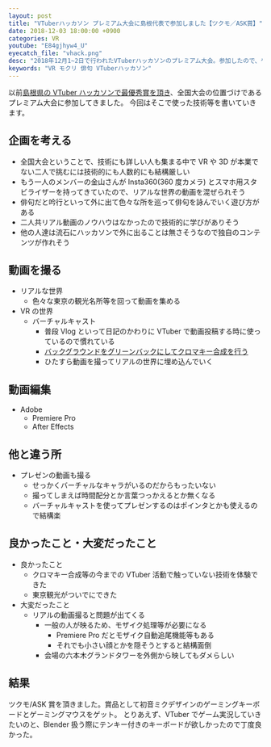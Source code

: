 ```yaml
---
layout: post
title: "VTuberハッカソン プレミアム大会に島根代表で参加しました【ツクモ／ASK賞】"
date: 2018-12-03 18:00:00 +0900
categories: VR
youtube: "E84gjhyw4_U"
eyecatch_file: "vhack.png"
desc: "2018年12月1~2日で行われたVTuberハッカソンのプレミアム大会。参加したので、やったことを共有しておきます。"
keywords: "VR モクリ 俳句 VTuberハッカソン"
---
```


以前[島根県の VTuber ハッカソンで最優秀賞を頂き](/vr/2018/09/09/vtuber-hackathon.html)、全国大会の位置づけであるプレミアム大会に参加してきました。
今回はそこで使った技術等を書いていきます。

## 企画を考える

- 全国大会ということで、技術にも詳しい人も集まる中で VR や 3D が本業でない二人で挑むには技術的にも人数的にも結構厳しい
- もう一人のメンバーの金山さんが Insta360(360 度カメラ) とスマホ用スタビライザーを持ってきていたので、リアルな世界の動画を混ぜられそう
- 俳句だと吟行といって外に出て色々な所を巡って俳句を詠んでいく遊び方がある
- 二人共リアル動画のノウハウはなかったので技術的に学びがありそう
- 他の人達は流石にハッカソンで外に出ることは無さそうなので独自のコンテンツが作れそう

## 動画を撮る

- リアルな世界
  - 色々な東京の観光名所等を回って動画を集める
- VR の世界
  - バーチャルキャスト
    - 普段 Vlog といって日記のかわりに VTuber で動画投稿する時に使っているので慣れている
    - [バックグラウンドをグリーンバックにしてクロマキー合成を行う](https://www.infiniteloop.co.jp/blog/2018/05/virtualcast-panorama/)
    - ひたすら動画を撮ってリアルの世界に埋め込んでいく

## 動画編集

- Adobe
  - Premiere Pro
  - After Effects

## 他と違う所

- プレゼンの動画も撮る
  - せっかくバーチャルなキャラがいるのだからもったいない
  - 撮ってしまえば時間配分とか言葉つっかえるとか無くなる
  - バーチャルキャストを使ってプレゼンするのはポインタとかも使えるので結構楽

## 良かったこと・大変だったこと

- 良かったこと
  - クロマキー合成等の今までの VTuber 活動で触っていない技術を体験できた
  - 東京観光がついでにできた
- 大変だったこと
  - リアルの動画撮ると問題が出てくる
    - 一般の人が映るため、モザイク処理等が必要になる
      - Premiere Pro だとモザイク自動追尾機能等もある
      - それでも小さい顔とかを隠そうとすると結構面倒
    - 会場の六本木グランドタワーを外側から映してもダメらしい

## 結果

ツクモ/ASK 賞を頂きました。賞品として初音ミクデザインのゲーミングキーボードとゲーミングマウスをゲット。
とりあえず、VTuber でゲーム実況していきたいのと、Blender 扱う際にテンキー付きのキーボードが欲しかったので丁度良かった。
